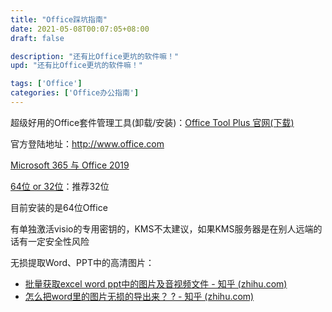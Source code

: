 ```yaml
---
title: "Office踩坑指南"
date: 2021-05-08T00:07:05+08:00
draft: false

description: "还有比Office更坑的软件嘛！"
upd: "还有比Office更坑的软件嘛！"

tags: ['Office']
categories: ['Office办公指南']
---
```


<!--more-->

超级好用的Office套件管理工具(卸载/安装)：[Office Tool Plus 官网(下载)](https://otp.landian.vip/zh-cn/)



官方登陆地址：http://www.office.com 

[Microsoft 365 与 Office 2019](https://support.microsoft.com/zh-cn/office/microsoft-365-和-office-2019-之间的区别是什么？-ed447ebf-6060-46f9-9e90-a239bd27eb96)

[64位 or 32位](https://support.microsoft.com/zh-cn/office/选择-64-位或-32-位版本的-office-2dee7807-8f95-4d0c-b5fe-6c6f49b8d261?ui=zh-cn&rs=zh-cn&ad=cn#32or64Bit=较新版本)：推荐32位

目前安装的是64位Office



有单独激活visio的专用密钥的，KMS不太建议，如果KMS服务器是在别人远端的话有一定安全性风险



无损提取Word、PPT中的高清图片：

- [批量获取excel word ppt中的图片及音视频文件 - 知乎 (zhihu.com)](https://www.zhihu.com/zvideo/1447145347365249024?playTime=2.2)
- [怎么把word里的图片无损的导出来？ ? - 知乎 (zhihu.com)](https://www.zhihu.com/question/31645349)

